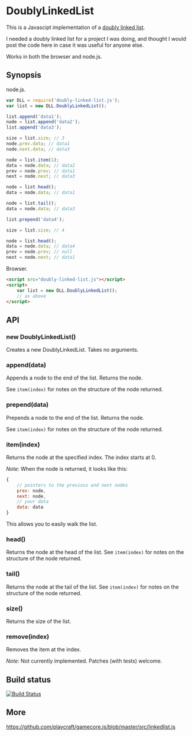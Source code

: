 DoublyLinkedList
================

This is a Javascipt implementation of a [doubly linked list](http://en.wikipedia.org/wiki/Doubly_linked_list).

I needed a doubly linked list for a project I was doing, and thought I would post the code here in case it was useful for anyone else.

Works in both the browser and node.js.

Synopsis
--------

node.js.

```javascript
var DLL = require('doubly-linked-list.js');
var list = new DLL.DoublyLinkedList();

list.append('data1');
node = list.append('data2');
list.append('data3');

size = list.size; // 3
node.prev.data; // data1
node.next.data; // data3

node = list.item(1);
data = node.data; // data2
prev = node.prev; // data1
next = node.next; // data3

node = list.head();
data = node.data; // data1

node = list.tail();
data = node.data; // data3

list.prepend('data4');

size = list.size; // 4

node = list.head();
data = node.data; // data4
prev = node.prev; // null
next = node.next; // data1
```

Browser.

```html
<script src="doubly-linked-list.js"></script>
<script>
    var list = new DLL.DoublyLinkedList();
    // as above
</script>
```

API
---

### new DoublyLinkedList()

Creates a new DoublyLinkedList. Takes no arguments.

### append(data)

Appends a node to the end of the list. Returns the node.

See `item(index)` for notes on the structure of the node returned.

### prepend(data)

Prepends a node to the end of the list. Returns the node.

See `item(index)` for notes on the structure of the node returned.

### item(index)

Returns the node at the specified index. The index starts at 0.

*Note:* When the node is returned, it looks like this:

```javascript
{
    // pointers to the previous and next nodes
    prev: node,
    next: node,
    // your data
    data: data
}
```

This allows you to easily walk the list.

### head()

Returns the node at the head of the list. See `item(index)` for notes on the structure of the node returned.

### tail()

Returns the node at the tail of the list. See `item(index)` for notes on the structure of the node returned.

### size()

Returns the size of the list.

### remove(index)

Removes the item at the index.

*Note:* Not currently implemented. Patches (with tests) welcome.

Build status
------------

[![Build Status](https://secure.travis-ci.org/andrewrjones/doubly-linked-list-js.png)](http://travis-ci.org/andrewrjones/doubly-linked-list-js)

More
----

https://github.com/playcraft/gamecore.js/blob/master/src/linkedlist.js